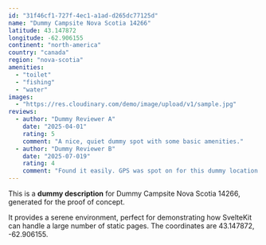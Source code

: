 ```yaml
---
id: "31f46cf1-727f-4ec1-a1ad-d265dc77125d"
name: "Dummy Campsite Nova Scotia 14266"
latitude: 43.147872
longitude: -62.906155
continent: "north-america"
country: "canada"
region: "nova-scotia"
amenities:
  - "toilet"
  - "fishing"
  - "water"
images:
  - "https://res.cloudinary.com/demo/image/upload/v1/sample.jpg"
reviews:
  - author: "Dummy Reviewer A"
    date: "2025-04-01"
    rating: 5
    comment: "A nice, quiet dummy spot with some basic amenities."
  - author: "Dummy Reviewer B"
    date: "2025-07-019"
    rating: 4
    comment: "Found it easily. GPS was spot on for this dummy location."
---
```


This is a **dummy description** for Dummy Campsite Nova Scotia 14266, generated for the proof of concept.

It provides a serene environment, perfect for demonstrating how SvelteKit can handle a large number of static pages. The coordinates are 43.147872, -62.906155.
